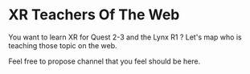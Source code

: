 # XR Teachers Of The Web
You want to learn XR for Quest 2-3 and the Lynx R1 ? Let's map who is teaching those topic on the web.

Feel free to propose channel that you feel should be here.
